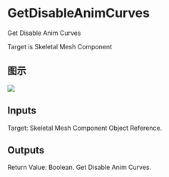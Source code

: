 # GetDisableAnimCurves

Get Disable Anim Curves

Target is Skeletal Mesh Component

## 图示

![]($-20221218-18261059.png)

## Inputs

Target: Skeletal Mesh Component Object Reference.  

## Outputs

Return Value: Boolean. Get Disable Anim Curves.

